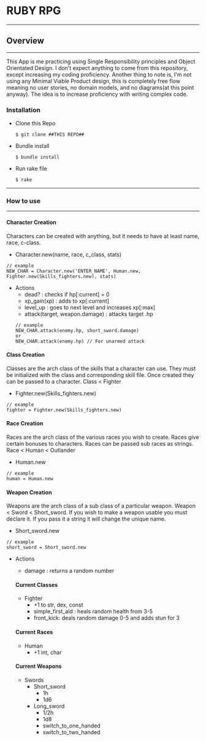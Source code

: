 # RUBY RPG
-----------

## Overview
---
This App is me practicing using Single Responsibility principles and Object Orientated Design. I don't expect anything to come from this repository, except increasing my coding proficiency.
Another thing to note is, I'm not using any Minimal Viable Product
design, this is completely free flow meaning no user stories, no
domain models, and no diagrams(at this point anyway). The idea is to increase proficiency with writing complex code.

### Installation

* Clone this Repo
  ````
  $ git clone ##THIS REPO##
  ````
* Bundle install
  ````
  $ bundle install
  ````
* Run rake file
  ````
  $ rake
  ````
--------------
  ### How to use
---------
  #### Character Creation
  Characters can be created with anything, but it needs to have at least name, race, c-class.

  - Character.new(name, race, c_class, stats)
  ```
  // example
  NEW_CHAR = Character.new('ENTER_NAME', Human.new, Fighter.new(Skills_fighters.new), stats)
  ```
  - Actions
    - dead? : checks if hp[:current] = 0
    - xp_gain(xp) : adds to xp[:current]
    - level_up : goes to next level and increases xp[:max]
    - attack(target, weapon.damage) : attacks target .hp
    ```
    // example
    NEW_CHAR.attack(enemy.hp, short_sword.damage)
    or
    NEW_CHAR.attack(enemy.hp) // For unarmed attack
    ```
  #### Class Creation
  Classes are the arch class of the skills that a character can use. They must be initialized with the class and corresponding skill file. Once created they can be passed to a character. Class < Fighter
  - Fighter.new(Skills_fighters.new)
  ```
  // example
  fighter = Fighter.new(Skills_fighters.new)
  ```
  #### Race Creation
  Races are the arch class of the various races you wish to create. Races give certain bonuses to characters. Races can be passed sub races as strings. Race < Human < Outlander
  - Human.new
  ```
  // example
  human = Human.new
  ```
  #### Weapon Creation
  Weapons are the arch class of a sub class of a particular weapon. Weapon < Sword < Short_sword. If you wish to make a weapon usable you must declare it. If you pass it a string it will change the unique name.
  - Short_sword.new
  ```
  // example
  short_sword = Short_sword.new
  ```
  - Actions
    - damage : returns a random number

    #### Current Classes
    - Fighter
      - +1 to str, dex, const
      - simple_first_aid : heals random health from 3-5
      - front_kick: deals random damage 0-5 and adds stun for 3
    #### Current Races
    - Human
      - +1 int, char
    #### Current Weapons
    - Swords
      - Short_sword
        - 1h
        - 1d6
      - Long_sword
        - 1/2h
        - 1d8
        - switch_to_one_handed
        - switch_to_two_handed
